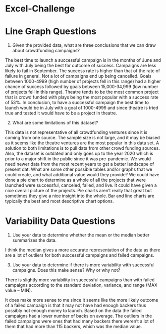 # Excel-Challenge

# Line Graph Questions
1) Given the provided data, what are three conclusions that we can draw about crowdfunding campaigns?

The best time to launch a successful campaign is in the months of June and July with July being the best for outcome of success. Campaigns are less likely to fail in September. The success rate is higher than that of the rate of failure in general. Not a lot of campaigns end up being cancelled. Goals between 1000-4999 (high number of projects fell in this range) had a higher chance of success followed by goals between 15,000-34,999 (low number of projects fell in this range). Theatre tends to be the most common project that is crowd funded with plays being the most popular with a success rate of 53%. 
In conclusion, to have a successful campaign the best time to launch would be in July with a goal of 1000-4999 and since theatre is tried true and tested it would have to be a project in theatre.

2) What are some limitations of this dataset?

This data is not representative of all crowdfunding ventures since it is coming from one source. The sample size is not large, and it may be biased as it seems like the theatre ventures are the most popular in this data set.  A solution to both limitations is to pull data from other crowd funding sources.
Also, the dataset is outdated and only goes up to the year 2020 which is prior to a major shift in the public since it was pre-pandemic. We would need newer data from the most recent years to get a better landscape of present dat.
What are some other possible tables and/or graphs that we could create, and what additional value would they provide?
We could have done a pie chart to determine as a whole of all the projects that were launched were successful, canceled, failed, and live. It could have given a nice overall picture of the projects. Pie charts aren’t really that great but sometimes they give a nice insight into the whole. 
Bar and line charts are typically the best and most descriptive chart options.


# Variability Data Questions
1) Use your data to determine whether the mean or the median better summarizes the data.

I think the median gives a more accurate representation of the data as there are a lot of outliers for both successful campaigns and failed campaigns.

3) Use your data to determine if there is more variability with successful campaigns. Does this make sense? Why or why not?

There is slightly more variability in successful campaigns than with failed campaigns according to the standard deviation, variance, and range (MAX value – MIN).

It does make more sense to me since it seems like the more likely outcome of a failed campaign is that it may not have had enough backers thus possibly not enough money to launch. Based on the data the failed campaigns had a lower number of backs on average. The outliers in the failed campaigns were ones that had many backers there weren’t a lot of them that had more than 115 backers, which was the median value.
